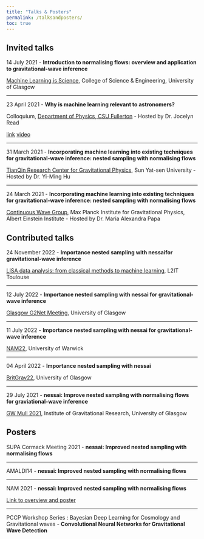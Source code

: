 ```yaml
---
title: "Talks & Posters"
permalink: /talksandposters/
toc: true
---
```


## Invited talks

14 July 2021 - **Introduction to normalising flows: overview and application to gravitational-wave inference**

[Machine Learning is Science](https://ml-in-science.github.io/webpage/), College of Science & Engineering, University of Glasgow

---

23 April 2021 - **Why is machine learning relevant to astronomers?**

Colloquium, [Department of Physics, CSU Fullerton](https://physics.fullerton.edu/department/welcome) - Hosted by Dr. Jocelyn Read

[link](https://physics.fullerton.edu/department/colloquium?id=67) [video](https://youtu.be/AnB4nWYkWC4)

---

31 March 2021 - **Incorporating machine learning into existing techniques for gravitational-wave inference: nested sampling with normalising flows**

[TianQin Research Center for Gravitational Physics](http://tianqin.sysu.edu.cn/en), Sun Yat-sen University -  Hosted by Dr. Yi-Ming Hu

---

24 March 2021 - **Incorporating machine learning into existing techniques for gravitational-wave inference: nested sampling with normalising flows**

[Continuous Wave Group](https://www.aei.mpg.de/continuouswaves), Max Planck Institute for Gravitational Physics, Albert Einstein Institute - Hosted by Dr. Maria Alexandra Papa

## Contributed talks

24 November 2022 - **Importance nested sampling with nessaifor gravitational-wave inference**

[LISA data analysis: from classical methods to machine learning](https://indico.in2p3.fr/event/27706/), L2IT Toulouse

---

12 July 2022 - **Importance nested sampling with nessai for gravitational-wave inference**

[Glasgow G2Net Meeting](https://einstein.astro.gla.ac.uk/g2net/programme/), University of Glasgow

---

11 July 2022 - **Importance nested sampling with nessai for gravitational-wave inference**

[NAM22](https://nam2022.org/science/parallel-sessions/details/2/174), University of Warwick

---

04 April 2022 - **Importance nested sampling with nessai**

[BritGrav22](https://www.gla.ac.uk/events/conferences/britgrav22/), University of Glasgow

---

29 July 2021 - **nessai: Improve nested sampling with normalising flows for graviational-wave inference**

[GW Mull 2021](https://www.gla.ac.uk/schools/physics/gwmull2021/), Institute of Gravitational Research, University of Glasgow

## Posters

SUPA Cormack Meeting 2021 - **nessai: Improved nested sampling with normalising flows**

---

AMALDI14 - **nessai: Improved nested sampling with normalising flows**

---

NAM 2021 - **nessai: Improved nested sampling with normalising flows**

[Link to overview and poster](https://ras.ac.uk/nam-2021/michael-williams)

---

PCCP Workshop Series : Bayesian Deep Learning for Cosmology and Gravitational waves - **Convolutional Neural Networks for Gravitational Wave Detection**
